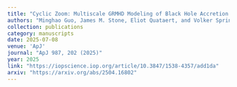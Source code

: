 ```yaml
--- 
title: "Cyclic Zoom: Multiscale GRMHD Modeling of Black Hole Accretion and Feedback"
authors: "Minghao Guo, James M. Stone, Eliot Quataert, and Volker Springel"
collection: publications
category: manuscripts
date: 2025-07-08
venue: 'ApJ'
journal: "ApJ 987, 202 (2025)"
year: 2025
link: "https://iopscience.iop.org/article/10.3847/1538-4357/add1da"
arxiv: "https://arxiv.org/abs/2504.16802"
---
```


<!-- Optional: abstract or additional info -->
